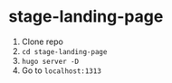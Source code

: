 # stage-landing-page

1. Clone repo
2. `cd stage-landing-page`
3. `hugo server -D`
4. Go to `localhost:1313`
